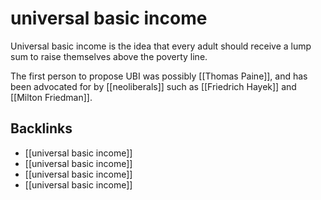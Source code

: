 # universal basic income

Universal basic income is the idea that every adult should receive a lump sum to raise themselves above the poverty line.

The first person to propose UBI was possibly [[Thomas Paine]], and has been advocated for by [[neoliberals]] such as [[Friedrich Hayek]] and [[Milton Friedman]].


<a id="org6143a79"></a>

## Backlinks

-   [[universal basic income]]
-   [[universal basic income]]
-   [[universal basic income]]
-   [[universal basic income]]
